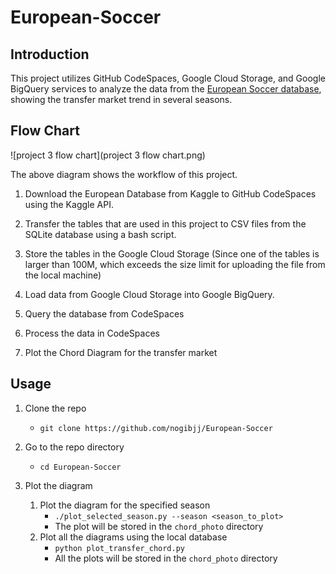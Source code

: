 # European-Soccer

## Introduction

This project utilizes GitHub CodeSpaces, Google Cloud Storage, and Google BigQuery services to analyze the data from the [European Soccer database](https://www.kaggle.com/datasets/hugomathien/soccer), showing the transfer market trend in several seasons.



## Flow Chart

![project 3 flow chart](project 3 flow chart.png)

The above diagram shows the workflow of this project. 

1. Download the European Database from Kaggle to GitHub CodeSpaces using the Kaggle API. 

2. Transfer the tables that are used in this project to CSV files from the SQLite database using a bash script. 

3. Store the tables in the Google Cloud Storage (Since one of the tables is larger than 100M, which exceeds the size limit for uploading the file from the local machine)
4. Load data from Google Cloud Storage into Google BigQuery. 
5. Query the database from CodeSpaces
6. Process the data in CodeSpaces
7. Plot the Chord Diagram for the transfer market

## Usage

1. Clone the repo 

   - `git clone https://github.com/nogibjj/European-Soccer`

2. Go to the repo directory

   - `cd European-Soccer`

3. Plot the diagram

   1. Plot the diagram for the specified season
      - `./plot_selected_season.py --season <season_to_plot>`
      - The plot will be stored in the `chord_photo` directory
   2. Plot all the diagrams using the local database
      - `python plot_transfer_chord.py`
      - All the plots will be stored in the `chord_photo` directory

   

